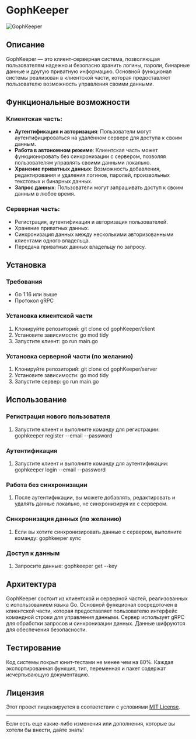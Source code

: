 # GophKeeper

![GophKeeper](https://pictures.s3.yandex.net/resources/gophkeeper_2x_1650456239.png)

## Описание

GophKeeper — это клиент-серверная система, позволяющая пользователям надежно и безопасно хранить логины, пароли, бинарные данные и другую приватную информацию. Основной функционал системы реализован в клиентской части, которая предоставляет пользователю возможность управления своими данными.

## Функциональные возможности

### Клиентская часть:
- **Аутентификация и авторизация**: Пользователи могут аутентифицироваться на удалённом сервере для доступа к своим данным.
- **Работа в автономном режиме**: Клиентская часть может функционировать без синхронизации с сервером, позволяя пользователям управлять своими данными локально.
- **Хранение приватных данных**: Возможность добавления, редактирования и удаления логинов, паролей, произвольных текстовых и бинарных данных.
- **Запрос данных**: Пользователи могут запрашивать доступ к своим данным в любое время.

### Серверная часть:
- Регистрация, аутентификация и авторизация пользователей.
- Хранение приватных данных.
- Синхронизация данных между несколькими авторизованными клиентами одного владельца.
- Передача приватных данных владельцу по запросу.

## Установка

### Требования
- Go 1.16 или выше
- Протокол gRPC

### Установка клиентской части
1. Клонируйте репозиторий:
git clone <URL>
   cd gophKeeper/client
2. Установите зависимости:
go mod tidy
3. Запустите клиент:
go run main.go
### Установка серверной части (по желанию)
1. Клонируйте репозиторий:
git clone <URL>
   cd gophKeeper/server
2. Установите зависимости:
go mod tidy
3. Запустите сервер:
go run main.go
## Использование

### Регистрация нового пользователя
1. Запустите клиент и выполните команду для регистрации:
gophkeeper register --email <email> --password <password>
### Аутентификация
1. Запустите клиент и выполните команду для аутентификации:
gophkeeper login --email <email> --password <password>
### Работа без синхронизации
1. После аутентификации, вы можете добавлять, редактировать и удалять данные локально, не синхронизируя их с сервером.

### Синхронизация данных (по желанию)
1. Если вы хотите синхронизировать данные с сервером, выполните команду:
gophkeeper sync
### Доступ к данным
1. Запросите данные:
gophkeeper get --key <key>
## Архитектура

GophKeeper состоит из клиентской и серверной частей, реализованных с использованием языка Go. Основной функционал сосредоточен в клиентской части, которая предоставляет пользователю интерфейс командной строки для управления данными. Сервер использует gRPC для обработки запросов и синхронизации данных. Данные шифруются для обеспечения безопасности.

## Тестирование

Код системы покрыт юнит-тестами не менее чем на 80%. Каждая экспортированная функция, тип, переменная и пакет содержат исчерпывающую документацию.

## Лицензия

Этот проект лицензируется в соответствии с условиями [MIT License](LICENSE).

---

Если есть еще какие-либо изменения или дополнения, которые вы хотели бы внести, дайте знать!
